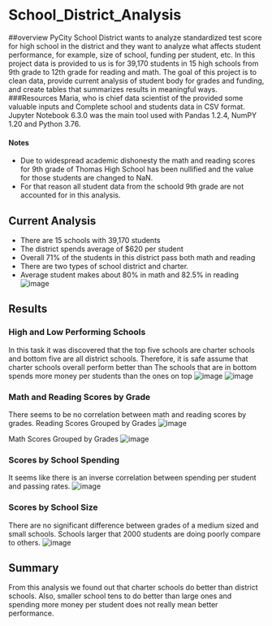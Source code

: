 # School_District_Analysis

##overview 
PyCity School District wants to analyze standardized test score for high school in the district and they want to analyze what affects student performance, for example, size of school, funding per student, etc.
In this project data is provided to us is for 39,170 students in 15 high schools from 9th grade to 12th grade for reading and math. 
The goal of this project is to clean data, provide current analysis of student body for grades and funding, and create tables that  summarizes results in meaningful ways. 
###Resources 
Maria, who is chief data scientist of the provided some valuable inputs and Complete school and students data in CSV format. 
Jupyter Notebook 6.3.0 was the main tool used with Pandas 1.2.4, NumPY 1.20 and Python 3.76.   
#### Notes
-	Due to widespread academic dishonesty the math and reading scores for 9th grade of Thomas High School has been nullified and the value for those students are changed to NaN.  
-	For that reason all student data from the schoold 9th grade are not accounted for in this analysis. 
## Current  Analysis 
-	There are 15 schools with 39,170 students 
-	The district spends average of $620 per student 
-	Overall 71% of the students in this district pass both math and reading
-	There are two types of school district and charter.
-	Average student makes about 80% in math and 82.5% in reading
![image](https://user-images.githubusercontent.com/86130579/144741037-05f443d9-76ed-4c7d-990b-58e7d547fefc.png)

## Results
### High and Low Performing Schools
In this task it was discovered that the top five schools are charter schools and bottom five are all district schools. Therefore, it is safe assume that charter schools overall perform better than 
The schools that are in bottom spends more money per students than the ones on top 
![image](https://user-images.githubusercontent.com/86130579/144741083-26084bb0-e4ef-4146-9d76-f0dbd5eab1d1.png)
![image](https://user-images.githubusercontent.com/86130579/144741301-9dd3050e-9005-419f-853d-1d9f83b6ffb2.png)

### Math and Reading Scores by Grade
There seems to be no correlation between math and reading scores by grades. 
Reading Scores Grouped by Grades
![image](https://user-images.githubusercontent.com/86130579/144741094-a9d3f6a8-b3ba-4bd8-b9a3-542ec76dddff.png)


Math Scores Grouped by Grades
![image](https://user-images.githubusercontent.com/86130579/144741137-80f7bdd4-3f41-4d44-924b-770304e3b037.png)


### Scores by School Spending
It seems like there is an inverse correlation between spending per student and passing rates. 
![image](https://user-images.githubusercontent.com/86130579/144741174-9db83ae1-3f88-4174-abf2-579ca5091727.png)

### Scores by School Size
There are no significant difference between grades of a medium sized and small schools. Schools larger that 2000 students are doing poorly compare to others.
![image](https://user-images.githubusercontent.com/86130579/144741314-72aec295-deb0-4de2-8e9d-745b3fa1dde8.png)

## Summary
From this analysis we found out that charter schools do better than district schools. Also, smaller school tens to do better than large ones and spending more money per student does not really mean better performance. 
